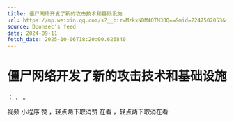 ```yaml
---
title: 僵尸网络开发了新的攻击技术和基础设施
url: https://mp.weixin.qq.com/s?__biz=MzkxNDM4OTM3OQ==&mid=2247502053&idx=3&sn=8bc31eb7992eb0c081b7148026491b36
source: Doonsec's feed
date: 2024-09-11
fetch_date: 2025-10-06T18:20:00.626840
---
```


# 僵尸网络开发了新的攻击技术和基础设施

：
，
。

视频
小程序
赞
，轻点两下取消赞
在看
，轻点两下取消在看